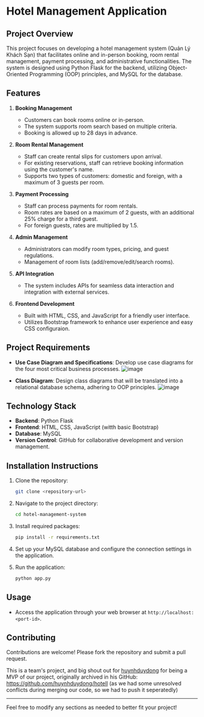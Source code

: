 # Hotel Management Application

## Project Overview

This project focuses on developing a hotel management system (Quản Lý Khách Sạn) that facilitates online and in-person booking, room rental management, payment processing, and administrative functionalities. The system is designed using Python Flask for the backend, utilizing Object-Oriented Programming (OOP) principles, and MySQL for the database.

## Features

1. **Booking Management**
   - Customers can book rooms online or in-person.
   - The system supports room search based on multiple criteria.
   - Booking is allowed up to 28 days in advance.

2. **Room Rental Management**
   - Staff can create rental slips for customers upon arrival.
   - For existing reservations, staff can retrieve booking information using the customer's name.
   - Supports two types of customers: domestic and foreign, with a maximum of 3 guests per room.

3. **Payment Processing**
   - Staff can process payments for room rentals.
   - Room rates are based on a maximum of 2 guests, with an additional 25% charge for a third guest.
   - For foreign guests, rates are multiplied by 1.5.

4. **Admin Management**
   - Administrators can modify room types, pricing, and guest regulations.
   - Management of room lists (add/remove/edit/search rooms).

5. **API Integration**
   - The system includes APIs for seamless data interaction and integration with external services.

6. **Frontend Development**
   - Built with HTML, CSS, and JavaScript for a friendly user interface.
   - Utilizes Bootstrap framework to enhance user experience and easy CSS configuraion.
  
## Project Requirements

- **Use Case Diagram and Specifications**: Develop use case diagrams for the four most critical business processes.
![image](https://github.com/user-attachments/assets/8bf1d56e-3903-4035-b72a-dba2b3cb5513)

- **Class Diagram**: Design class diagrams that will be translated into a relational database schema, adhering to OOP principles.
![image](https://github.com/user-attachments/assets/53d52254-9095-4ce1-8277-1561a76f9c58)

## Technology Stack

- **Backend**: Python Flask
- **Frontend**: HTML, CSS, JavaScript (witth basic Bootstrap)
- **Database**: MySQL
- **Version Control**: GitHub for collaborative development and version management.

## Installation Instructions

1. Clone the repository:
   ```bash
   git clone <repository-url>
   ```

2. Navigate to the project directory:
   ```bash
   cd hotel-management-system
   ```

3. Install required packages:
   ```bash
   pip install -r requirements.txt
   ```

4. Set up your MySQL database and configure the connection settings in the application.

5. Run the application:
   ```bash
   python app.py
   ```

## Usage

- Access the application through your web browser at `http://localhost:<port-id>`.
  
## Contributing

Contributions are welcome! Please fork the repository and submit a pull request.

This is a team's project, and big shout out for [huynhduydong]((https://github.com/huynhduydong)) for being a MVP of our project, originally archived in his GitHub: https://github.com/huynhduydong/hotell (as we had some unresolved conflicts during merging our code, so we had to push it seperatedly)

---

Feel free to modify any sections as needed to better fit your project!
